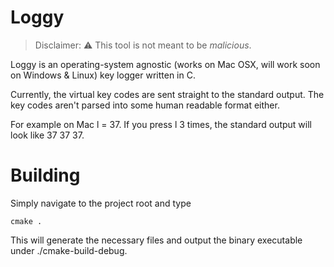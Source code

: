 # Loggy 
>Disclaimer: :warning: This tool is not meant to be *malicious*.

Loggy is an operating-system agnostic (works on Mac OSX, will work soon on Windows & Linux) key logger written in C.

Currently, the virtual key codes are sent straight to the standard output. The key codes aren't parsed into some human readable format either. 

For example on Mac l = 37. If you press l 3 times, the standard output will look like 37 37 37.

# Building
Simply navigate to the project root and type
```
cmake .
```

This will generate the necessary files and output the binary executable under ./cmake-build-debug.
